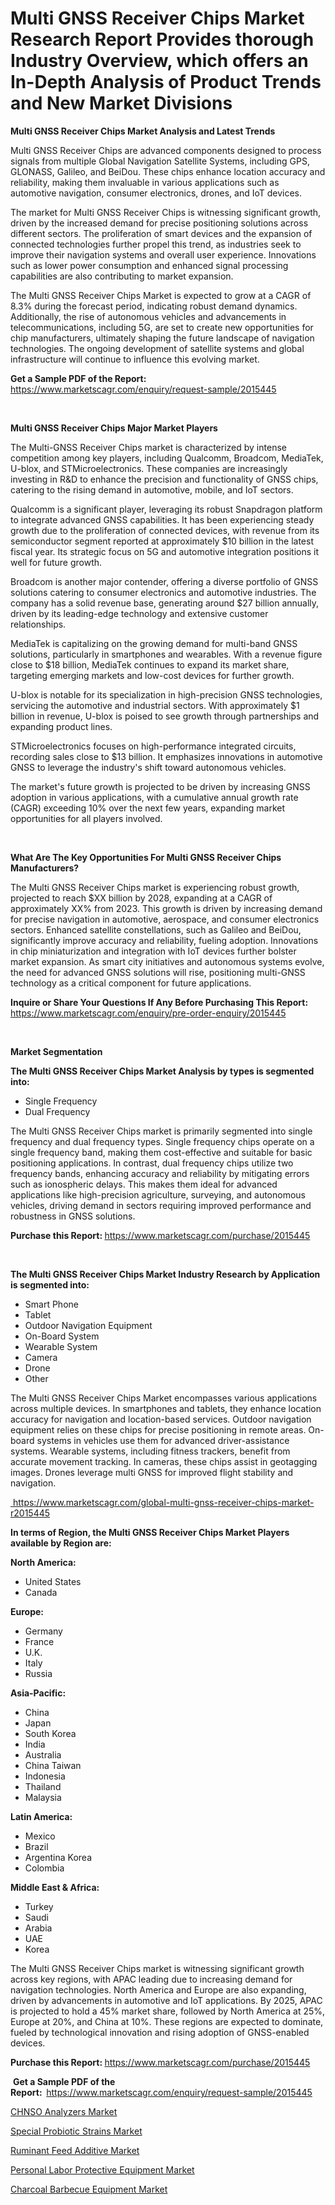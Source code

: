 <p><h1>Multi GNSS Receiver Chips Market Research Report Provides thorough Industry Overview, which offers an In-Depth Analysis of Product Trends and New Market Divisions</h1></p><p><strong>Multi GNSS Receiver Chips Market Analysis and Latest Trends</strong></p>
<p><p>Multi GNSS Receiver Chips are advanced components designed to process signals from multiple Global Navigation Satellite Systems, including GPS, GLONASS, Galileo, and BeiDou. These chips enhance location accuracy and reliability, making them invaluable in various applications such as automotive navigation, consumer electronics, drones, and IoT devices.</p><p>The market for Multi GNSS Receiver Chips is witnessing significant growth, driven by the increased demand for precise positioning solutions across different sectors. The proliferation of smart devices and the expansion of connected technologies further propel this trend, as industries seek to improve their navigation systems and overall user experience. Innovations such as lower power consumption and enhanced signal processing capabilities are also contributing to market expansion.</p><p>The Multi GNSS Receiver Chips Market is expected to grow at a CAGR of 8.3% during the forecast period, indicating robust demand dynamics. Additionally, the rise of autonomous vehicles and advancements in telecommunications, including 5G, are set to create new opportunities for chip manufacturers, ultimately shaping the future landscape of navigation technologies. The ongoing development of satellite systems and global infrastructure will continue to influence this evolving market.</p></p>
<p><strong>Get a Sample PDF of the Report:&nbsp;</strong> <a href="https://www.marketscagr.com/enquiry/request-sample/2015445?utm_campaign=1773&utm_medium=2&utm_source=Github&utm_content=ia&utm_term=27102024&utm_id=multi-gnss-receiver-chips">https://www.marketscagr.com/enquiry/request-sample/2015445</a></p>
<p>&nbsp;</p>
<p><strong>Multi GNSS Receiver Chips Major Market Players</strong></p>
<p><p>The Multi-GNSS Receiver Chips market is characterized by intense competition among key players, including Qualcomm, Broadcom, MediaTek, U-blox, and STMicroelectronics. These companies are increasingly investing in R&D to enhance the precision and functionality of GNSS chips, catering to the rising demand in automotive, mobile, and IoT sectors.</p><p>Qualcomm is a significant player, leveraging its robust Snapdragon platform to integrate advanced GNSS capabilities. It has been experiencing steady growth due to the proliferation of connected devices, with revenue from its semiconductor segment reported at approximately $10 billion in the latest fiscal year. Its strategic focus on 5G and automotive integration positions it well for future growth.</p><p>Broadcom is another major contender, offering a diverse portfolio of GNSS solutions catering to consumer electronics and automotive industries. The company has a solid revenue base, generating around $27 billion annually, driven by its leading-edge technology and extensive customer relationships.</p><p>MediaTek is capitalizing on the growing demand for multi-band GNSS solutions, particularly in smartphones and wearables. With a revenue figure close to $18 billion, MediaTek continues to expand its market share, targeting emerging markets and low-cost devices for further growth.</p><p>U-blox is notable for its specialization in high-precision GNSS technologies, servicing the automotive and industrial sectors. With approximately $1 billion in revenue, U-blox is poised to see growth through partnerships and expanding product lines.</p><p>STMicroelectronics focuses on high-performance integrated circuits, recording sales close to $13 billion. It emphasizes innovations in automotive GNSS to leverage the industry's shift toward autonomous vehicles.</p><p>The market's future growth is projected to be driven by increasing GNSS adoption in various applications, with a cumulative annual growth rate (CAGR) exceeding 10% over the next few years, expanding market opportunities for all players involved.</p></p>
<p>&nbsp;</p>
<p><strong>What Are The Key Opportunities For Multi GNSS Receiver Chips Manufacturers?</strong></p>
<p><p>The Multi GNSS Receiver Chips market is experiencing robust growth, projected to reach $XX billion by 2028, expanding at a CAGR of approximately XX% from 2023. This growth is driven by increasing demand for precise navigation in automotive, aerospace, and consumer electronics sectors. Enhanced satellite constellations, such as Galileo and BeiDou, significantly improve accuracy and reliability, fueling adoption. Innovations in chip miniaturization and integration with IoT devices further bolster market expansion. As smart city initiatives and autonomous systems evolve, the need for advanced GNSS solutions will rise, positioning multi-GNSS technology as a critical component for future applications.</p></p>
<p><strong>Inquire or Share Your Questions If Any Before Purchasing This Report:</strong> <a href="https://www.marketscagr.com/enquiry/pre-order-enquiry/2015445?utm_campaign=1773&utm_medium=2&utm_source=Github&utm_content=ia&utm_term=27102024&utm_id=multi-gnss-receiver-chips">https://www.marketscagr.com/enquiry/pre-order-enquiry/2015445</a></p>
<p>&nbsp;</p>
<p><strong>Market Segmentation</strong></p>
<p><strong>The Multi GNSS Receiver Chips Market Analysis by types is segmented into:</strong></p>
<p><ul><li>Single Frequency</li><li>Dual Frequency</li></ul></p>
<p><p>The Multi GNSS Receiver Chips market is primarily segmented into single frequency and dual frequency types. Single frequency chips operate on a single frequency band, making them cost-effective and suitable for basic positioning applications. In contrast, dual frequency chips utilize two frequency bands, enhancing accuracy and reliability by mitigating errors such as ionospheric delays. This makes them ideal for advanced applications like high-precision agriculture, surveying, and autonomous vehicles, driving demand in sectors requiring improved performance and robustness in GNSS solutions.</p></p>
<p><strong>Purchase this Report:&nbsp;</strong><a href="https://www.marketscagr.com/purchase/2015445?utm_campaign=1773&utm_medium=2&utm_source=Github&utm_content=ia&utm_term=27102024&utm_id=multi-gnss-receiver-chips">https://www.marketscagr.com/purchase/2015445</a></p>
<p>&nbsp;</p>
<p><strong>The Multi GNSS Receiver Chips Market Industry Research by Application is segmented into:</strong></p>
<p><ul><li>Smart Phone</li><li>Tablet</li><li>Outdoor Navigation Equipment</li><li>On-Board System</li><li>Wearable System</li><li>Camera</li><li>Drone</li><li>Other</li></ul></p>
<p><p>The Multi GNSS Receiver Chips Market encompasses various applications across multiple devices. In smartphones and tablets, they enhance location accuracy for navigation and location-based services. Outdoor navigation equipment relies on these chips for precise positioning in remote areas. On-board systems in vehicles use them for advanced driver-assistance systems. Wearable systems, including fitness trackers, benefit from accurate movement tracking. In cameras, these chips assist in geotagging images. Drones leverage multi GNSS for improved flight stability and navigation.</p></p>
<p><a href="https://www.marketscagr.com/global-multi-gnss-receiver-chips-market-r2015445?utm_campaign=1773&utm_medium=2&utm_source=Github&utm_content=ia&utm_term=27102024&utm_id=multi-gnss-receiver-chips">&nbsp;https://www.marketscagr.com/global-multi-gnss-receiver-chips-market-r2015445</a></p>
<p><strong>In terms of Region, the Multi GNSS Receiver Chips Market Players available by Region are:</strong></p>
<p>
    <p> <strong> North America: </strong>
        <ul>
            <li>United States</li>
            <li>Canada</li>
        </ul>
        </p> 
    <p> <strong> Europe: </strong>
        <ul>
            <li>Germany</li>
            <li>France</li>
            <li>U.K.</li>
            <li>Italy</li>
            <li>Russia</li>
        </ul>
        </p> 
    <p> <strong> Asia-Pacific: </strong>
        <ul>
            <li>China</li>
            <li>Japan</li>
            <li>South Korea</li>
            <li>India</li>
            <li>Australia</li>
            <li>China Taiwan</li>
            <li>Indonesia</li>
            <li>Thailand</li>
            <li>Malaysia</li>
        </ul>
        </p> 
    <p> <strong> Latin America: </strong>
        <ul>
            <li>Mexico</li>
            <li>Brazil</li>
            <li>Argentina Korea</li>
            <li>Colombia</li>
        </ul>
        </p> 
    <p> <strong> Middle East & Africa: </strong>
        <ul>
            <li>Turkey</li>
            <li>Saudi</li>
            <li>Arabia</li>
            <li>UAE</li>
            <li>Korea</li>
        </ul>
    </p>
    </p>
<p><p>The Multi GNSS Receiver Chips market is witnessing significant growth across key regions, with APAC leading due to increasing demand for navigation technologies. North America and Europe are also expanding, driven by advancements in automotive and IoT applications. By 2025, APAC is projected to hold a 45% market share, followed by North America at 25%, Europe at 20%, and China at 10%. These regions are expected to dominate, fueled by technological innovation and rising adoption of GNSS-enabled devices.</p></p>
<p><strong>Purchase this Report: </strong><a href="https://www.marketscagr.com/purchase/2015445?utm_campaign=1773&utm_medium=2&utm_source=Github&utm_content=ia&utm_term=27102024&utm_id=multi-gnss-receiver-chips">https://www.marketscagr.com/purchase/2015445</a></p>
<p>&nbsp;<strong>Get a Sample PDF of the Report:&nbsp;&nbsp;</strong><a href="https://www.marketscagr.com/enquiry/request-sample/2015445?utm_campaign=1773&utm_medium=2&utm_source=Github&utm_content=ia&utm_term=27102024&utm_id=multi-gnss-receiver-chips">https://www.marketscagr.com/enquiry/request-sample/2015445</a></p>
<p><strong></strong></p>
<p><p><a href="https://www.linkedin.com/pulse/global-chnso-analyzers-market-focus-application-end-use-uqcke?utm_campaign=1773&utm_medium=2&utm_source=Github&utm_content=ia&utm_term=27102024&utm_id=multi-gnss-receiver-chips">CHNSO Analyzers Market</a></p><p><a href="https://www.linkedin.com/pulse/special-probiotic-strains-market-evolution-key-trends-uh6ae?utm_campaign=1773&utm_medium=2&utm_source=Github&utm_content=ia&utm_term=27102024&utm_id=multi-gnss-receiver-chips">Special Probiotic Strains Market</a></p><p><a href="https://www.linkedin.com/pulse/ruminant-feed-additive-market-overview-regional-outlook-competitive-6bife?utm_campaign=1773&utm_medium=2&utm_source=Github&utm_content=ia&utm_term=27102024&utm_id=multi-gnss-receiver-chips">Ruminant Feed Additive Market</a></p><p><a href="https://www.linkedin.com/pulse/personal-labor-protective-equipment-market-size-share-analysis-mwsne?utm_campaign=1773&utm_medium=2&utm_source=Github&utm_content=ia&utm_term=27102024&utm_id=multi-gnss-receiver-chips">Personal Labor Protective Equipment Market</a></p><p><a href="https://www.linkedin.com/pulse/global-charcoal-barbecue-equipment-market-opportunities-9ls4e?utm_campaign=1773&utm_medium=2&utm_source=Github&utm_content=ia&utm_term=27102024&utm_id=multi-gnss-receiver-chips">Charcoal Barbecue Equipment Market</a></p></p>